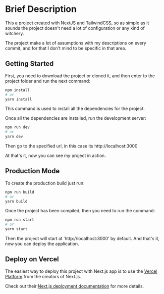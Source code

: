 # Brief Description

This a project created with NextJS and TailwindCSS, so as simple as it sounds the project doesn't need a lot of configuration or any kind of witchery.

The project make a lot of assumptions with my descriptions on every commit, and for that I don't mind to be specific in that area.

## Getting Started

First, you need to download the project or cloned it, and then enter to the project folder and run the next command:

```bash
npm install
# or
yarn install
```

This command is used to install all the dependencies for the project.

Once all the dependencies are installed, run the development server:

```bash
npm run dev
# or
yarn dev
```

Then go to the specified url, in this case its http://localhost:3000

At that's it, now you can see my project in action.

## Production Mode

To create the production build just run:

```bash
npm run build
# or
yarn build
```

Once the project has been compiled, then you need to run the command:

```bash
npm run start
# or
yarn start
```

Then the project will start at 'http://localhost:3000' by default.
And that's it, now you can deploy the application.

## Deploy on Vercel

The easiest way to deploy this project with Next.js app is to use the [Vercel Platform](https://vercel.com/new?utm_medium=default-template&filter=next.js&utm_source=create-next-app&utm_campaign=create-next-app-readme) from the creators of Next.js.

Check out their [Next.js deployment documentation](https://nextjs.org/docs/deployment) for more details.
